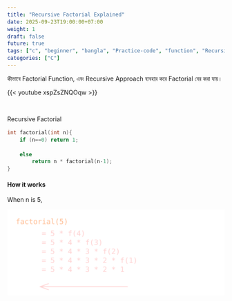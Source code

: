 ```yaml
---
title: "Recursive Factorial Explained"
date: 2025-09-23T19:00:00+07:00
weight: 1
draft: false
future: true
tags: ["c", "beginner", "bangla", "Practice-code", "function", "Recursion"]
categories: ["C"]
---
```


কীভাবে Factorial Function, এবং Recursive Approach ব্যবহার করে Factorial বের করা যায়।

{{< youtube  xspZsZNQOqw >}}

<br>

Recursive Factorial

```c
int factorial(int n){
    if (n==0) return 1;

    else
        return n * factorial(n-1);
}
```

#### How it works

When n is 5,

![steps](/images/factorial_steps.svg)
